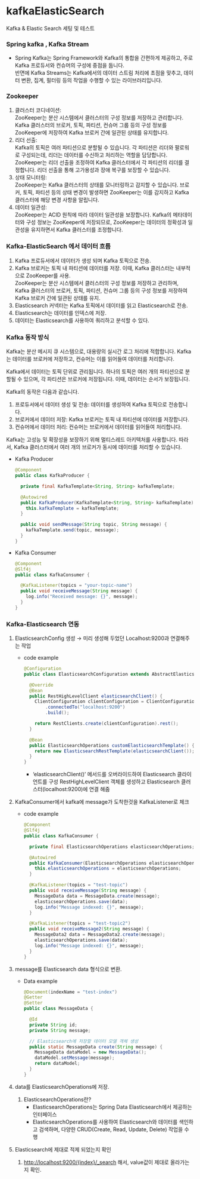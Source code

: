 # kafkaElasticSearch

Kafka &amp; Elastic Search 세팅 및 테스트

### Spring kafka , Kafka Stream
 * Spring Kafka는 Spring Framework와 Kafka의 통합을 간편하게 제공하고, 주로 Kafka 프로듀서와 컨슈머의 구성에 중점을 둡니다.<br> 
반면에 Kafka Streams는 Kafka에서의 데이터 스트림 처리에 초점을 맞추고, 데이터 변환, 집계, 필터링 등의 작업을 수행할 수 있는 라이브러리입니다.

### Zookeeper
  1. 클러스터 코디네이션: <br>
      ZooKeeper는 분산 시스템에서 클러스터의 구성 정보를 저장하고 관리합니다.
      Kafka 클러스터의 브로커, 토픽, 파티션, 컨슈머 그룹 등의 구성 정보를 ZooKeeper에 저장하여 Kafka 브로커 간에 일관된 상태를 유지합니다.
  2. 리더 선출: <br>
      Kafka의 토픽은 여러 파티션으로 분할될 수 있습니다. 각 파티션은 리더와 팔로워로 구성되는데, 리더는 데이터를 수신하고 처리하는 역할을 담당합니다.
      ZooKeeper는 리더 선출을 조정하여 Kafka 클러스터에서 각 파티션의 리더를 결정합니다.
      리더 선출을 통해 고가용성과 장애 복구를 보장할 수 있습니다.
  3. 상태 모니터링: <br>
    ZooKeeper는 Kafka 클러스터의 상태를 모니터링하고 감지할 수 있습니다.
    브로커, 토픽, 파티션 등의 상태 변경이 발생하면 ZooKeeper는 이를 감지하고 Kafka 클러스터에 해당 변경 사항을 알립니다. 
  4. 데이터 일관성: <br>
    ZooKeeper는 ACID 원칙에 따라 데이터 일관성을 보장합니다.
    Kafka의 메타데이터와 구성 정보는 ZooKeeper에 저장되므로, ZooKeeper는 데이터의 정확성과 일관성을 유지하면서 Kafka 클러스터를 조정합니다.

### Kafka-ElasticSearch 에서 데이터 흐름
1. Kafka 프로듀서에서 데이터가 생성 되며 Kafka 토픽으로 전송.
2. Kafka 브로커는 토픽 내 파티션에 데이터를 저장. 이때, Kafka 클러스터는 내부적으로 ZooKeeper를 사용. <br> ZooKeeper는 분산 시스템에서 클러스터의 구성 정보를 저장하고 관리하며, Kafka 클러스터의 브로커, 토픽, 파티션, 컨슈머 그룹 등의 구성 정보를 저장하여 Kafka 브로커 간에 일관된 상태를 유지.               
3. Elasticsearch 커넥터는 Kafka 토픽에서 데이터를 읽고 Elasticsearch로 전송.
4. Elasticsearch는 데이터를 인덱스에 저장.
5. 데이터는 Elasticsearch를 사용하여 쿼리하고 분석할 수 있다.

### Kafka 동작 방식

Kafka는 분산 메시지 큐 시스템으로, 대용량의 실시간 로그 처리에 적합합니다. Kafka는 데이터를 브로커에 저장하고, 컨슈머는 이를 읽어들여 데이터를 처리합니다.

Kafka에서 데이터는 토픽 단위로 관리됩니다. 하나의 토픽은 여러 개의 파티션으로 분할될 수 있으며, 각 파티션은 브로커에 저장됩니다. 이때, 데이터는 순서가 보장됩니다.

Kafka의 동작은 다음과 같습니다.

1. 프로듀서에서 데이터 생성 및 전송: 데이터를 생성하여 Kafka 토픽으로 전송합니다.
2. 브로커에서 데이터 저장: Kafka 브로커는 토픽 내 파티션에 데이터를 저장합니다.
3. 컨슈머에서 데이터 처리: 컨슈머는 브로커에서 데이터를 읽어들여 처리합니다.

Kafka는 고성능 및 확장성을 보장하기 위해 멀티스레드 아키텍처를 사용합니다. 따라서, Kafka 클러스터에서 여러 개의 브로커가 동시에 데이터를 처리할 수 있습니다.

- Kafka Producer

    ```java
    @Component
    public class KafkaProducer {
    
      private final KafkaTemplate<String, String> kafkaTemplate;
    
      @Autowired
      public KafkaProducer(KafkaTemplate<String, String> kafkaTemplate) {
        this.kafkaTemplate = kafkaTemplate;
      }
    
      public void sendMessage(String topic, String message) {
        kafkaTemplate.send(topic, message);
      }
    }
    ```

- Kafka Consumer

    ```java
    @Component
    @Slf4j
    public class KafkaConsumer {
    
      @KafkaListener(topics = "your-topic-name")
      public void receiveMessage(String message) {
        log.info("Received message: {}", message);
      }
    }
    ```

### Kafka-Elasticsearch 연동

1. ElasticsearchConfig 생성 → 미리 생성해 두었던 Localhost:9200과 연결해주는 작업
    - code example

        ```java
        @Configuration
        public class ElasticsearchConfiguration extends AbstractElasticsearchConfiguration {
        
          @Override
          @Bean
          public RestHighLevelClient elasticsearchClient() {
            ClientConfiguration clientConfiguration = ClientConfiguration.builder()
                .connectedTo("localhost:9200")
                .build();
        
            return RestClients.create(clientConfiguration).rest();
          }
        
          @Bean
          public ElasticsearchOperations customElasticsearchTemplate() {
            return new ElasticsearchRestTemplate(elasticsearchClient());
          }
        }
        ```

        - ‘elasticsearchClient()’ 메서드를 오버라이드하여 Elasticsearch 클라이언트를 구성 RestHighLevelClient 객체를 생성하고 Elasticsearch 클러스터(localhost:9200)에 연결 해줌
2. KafkaConsumer에서 kafka에 message가 도착한것을 KafkaListener로 체크
    - code example

        ```java
        @Component
        @Slf4j
        public class KafkaConsumer {
        
          private final ElasticsearchOperations elasticsearchOperations;
        
          @Autowired
          public KafkaConsumer(ElasticsearchOperations elasticsearchOperations) {
            this.elasticsearchOperations = elasticsearchOperations;
          }
        
          @KafkaListener(topics = "test-topic")
          public void receiveMessage(String message) {
            MessageData data = MessageData.create(message);
            elasticsearchOperations.save(data);
            log.info("Message indexed: {}", message);
          }
        
          @KafkaListener(topics = "test-topic2")
          public void receiveMessage2(String message) {
            MessageData2 data = MessageData2.create(message);
            elasticsearchOperations.save(data);
            log.info("Message indexed: {}", message);
          }
        }
        ```

3. message를 Elasticsearch data 형식으로 변환.
    - Data example

        ```java
        @Document(indexName = "test-index")
        @Getter
        @Setter
        public class MessageData {
        
          @Id
          private String id;
          private String message;
        
          // Elasticsearch에 저장할 데이터 모델 객체 생성
          public static MessageData create(String message) {
            MessageData dataModel = new MessageData();
            dataModel.setMessage(message);
            return dataModel;
          }
        }
        ```

4. data를 ElasticsearchOperations에 저장.
    1. ElasticsearchOperations란?
        - ElasticsearchOperations는 Spring Data Elasticsearch에서 제공하는 인터페이스
        - ElasticsearchOperations를 사용하여 Elasticsearch와 데이터를 색인하고 검색하며, 다양한 CRUD(Create, Read, Update, Delete) 작업을 수행
5. Elasticsearch에 제대로 적제 되었는지 확인
    1. [http://localhost:9200/{index}/_search](http://localhost:9200/index/_search) 해서, value값이 제대로 올라가는지 확인.